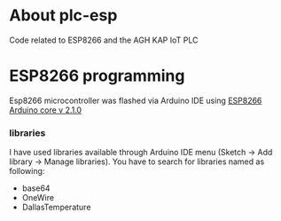 # About plc-esp
Code related to ESP8266 and the AGH KAP IoT PLC

# ESP8266 programming
Esp8266 microcontroller was flashed via Arduino IDE using [ESP8266 Arduino core v 2.1.0](https://github.com/esp8266/Arduino)

### libraries
I have used libraries available through Arduino IDE menu (Sketch -> Add library -> Manage libraries). You have to search for libraries named as following:
* base64
* OneWire
* DallasTemperature

